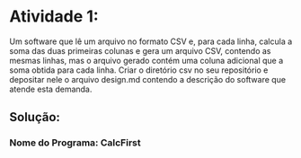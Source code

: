 # Atividade 1:

Um software que lê um arquivo no formato CSV e, para cada linha, calcula a soma das duas primeiras colunas e gera um arquivo CSV, contendo as mesmas linhas, mas o arquivo gerado contém uma coluna adicional que a soma obtida para cada linha. Criar o diretório csv no seu repositório e depositar nele o arquivo design.md contendo a descrição do software que atende esta demanda.

## Solução:

### Nome do Programa: CalcFirst


